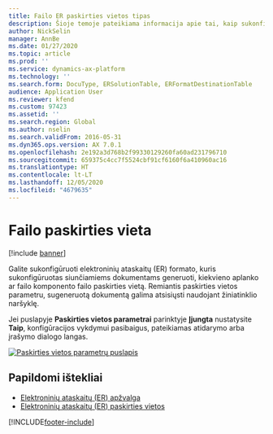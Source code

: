 ```yaml
---
title: Failo ER paskirties vietos tipas
description: Šioje temoje pateikiama informacija apie tai, kaip sukonfigūruoti ER formato failo paskirties vietą.
author: NickSelin
manager: AnnBe
ms.date: 01/27/2020
ms.topic: article
ms.prod: ''
ms.service: dynamics-ax-platform
ms.technology: ''
ms.search.form: DocuType, ERSolutionTable, ERFormatDestinationTable
audience: Application User
ms.reviewer: kfend
ms.custom: 97423
ms.assetid: ''
ms.search.region: Global
ms.author: nselin
ms.search.validFrom: 2016-05-31
ms.dyn365.ops.version: AX 7.0.1
ms.openlocfilehash: 2e192a3d768b2f99330129260fa60ad231796710
ms.sourcegitcommit: 659375c4cc7f5524cbf91cf6160f6a410960ac16
ms.translationtype: HT
ms.contentlocale: lt-LT
ms.lasthandoff: 12/05/2020
ms.locfileid: "4679635"
---
```

# <a name="file-destination"></a>Failo paskirties vieta

[!include [banner](../includes/banner.md)]

Galite sukonfigūruoti elektroninių ataskaitų (ER) formato, kuris sukonfigūruotas siunčiamiems dokumentams generuoti, kiekvieno aplanko ar failo komponento failo paskirties vietą. Remiantis paskirties vietos parametru, sugeneruotą dokumentą galima atsisiųsti naudojant žiniatinklio naršyklę.

Jei puslapyje **Paskirties vietos parametrai** parinktyje **Įjungta** nustatysite **Taip**, konfigūracijos vykdymui pasibaigus, pateikiamas atidarymo arba įrašymo dialogo langas.

[![Paskirties vietos parametrų puslapis](./media/ER_Destinations-EnableFileDestination.png)](./media/ER_Destinations-EnableFileDestination.png)

## <a name="additional-resources"></a>Papildomi ištekliai

- [Elektroninių ataskaitų (ER) apžvalga](general-electronic-reporting.md)
- [Elektroninių ataskaitų (ER) paskirties vietos](electronic-reporting-destinations.md)


[!INCLUDE[footer-include](../../../includes/footer-banner.md)]